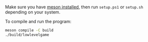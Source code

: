 Make sure you have [meson installed](https://mesonbuild.com/SimpleStart.html#installing-meson), then run `setup.ps1` or `setup.sh` depending on your system.

To compile and run the program:
```bash
meson compile -C build
./build/lowlevelgame  
```